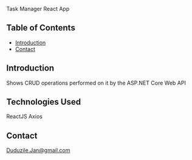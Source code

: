 Task Manager React App

## Table of Contents

- [Introduction](#introduction)
- [Contact](#contact)

## Introduction

Shows CRUD operations performed on it by the ASP.NET Core Web API

## Technologies Used

ReactJS
Axios

## Contact

Duduzile.Jan@gmail.com
